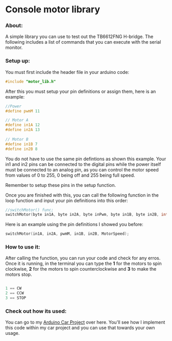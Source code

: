 # Console motor library

### About:

A simple library you can use to test out the TB6612FNG H-bridge. The following includes a list of commands that you can execute with the serial monitor. 

### Setup up: 

You must first include the header file in your arduino code: 

```c++
#include "motor_lib.h"

```
After this you must setup your pin definitions or assign them, here is an example: 

```c++
//Power
#define pwmM 11

// Motor A
#define in1A 12
#define in2A 13
 
// Motor B
#define in1B 7
#define in2B 8
```
You do not have to use the same pin defintions as shown this example. Your in1 and in2 pins can be connected to the digital pins while the power itself must be connected to an analog pin, as you can control the motor speed from values of 0 to 255, 0 being off and 255 being full speed. 

Remember to setup these pins in the setup function. 

Once you are finished with this, you can call the following function in the loop function and input your pin definitions into this order: 

```c++
//switchMotor() func;
switchMotor(byte in1A, byte in2A, byte inPwm, byte in1B, byte in2B, int ms)
```
Here is an example using the pin definitions I showed you before: 

```c++
switchMotor(in1A, in2A, pwmM, in1B, in2B, MotorSpeed);
```

### How to use it: 

After calling the function, you can run your code and check for any erros. Once it is running, in the terminal you can type the **1** for the motors to spin clockwise, **2** for the motors to spin counterclockwise and **3** to make the motors stop. 
```c++

1 == CW
2 == CCW
3 == STOP 

```
### Check out how its used:

You can go to my [Arduino Car Project](https://github.com/AliK070/Arduino-Car-Project) over here. You'll see how I implement this code within my car project and you can use that towards your own usage.
